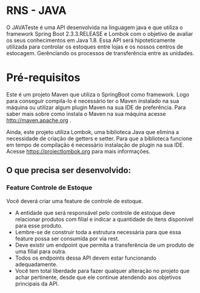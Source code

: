 # RNS - JAVA
O JAVATeste é uma API desenvolvida na linguagem java e que utiliza o framework Spring Boot 2.3.3.RELEASE e Lombok com o objetivo de avaliar
os seus conhecimentos em Java 1.8. 
Essa API será hipoteticamente utilizada para controlar os estoques entre lojas e os nossos centros de estocagem. Gerênciando 
os processos de transferência entre as unidades.  

# Pré-requisitos
Este é um projeto Maven que utiliza o SpringBoot como framework. Logo para conseguir compila-lo é necessário ter o Maven instalado na sua máquina ou utilizar algum plugin Maven na sua IDE de preferência.
Para saber mais sobre como instala o Maven na sua máquina acesse http://maven.apache.org .

Ainda, este projeto utiliza Lombok, uma biblioteca Java que elimina a necessidade de criação de getters e setter. Para que a biblioteca funcione em tempo de compilação é necessário instalação de plugin na sua IDE.
Acesse https://projectlombok.org para mais informações.

## O que precisa ser desenvolvido:

### Feature Controle de Estoque

Você deverá criar uma feature de controle de estoque. 
- A entidade que será responsável pelo controle de estoque deve relacionar produtos com filial e indicar a quantidade de itens disponível para esse produto.
- Lembre-se de construir toda a estrutura necessária para que essa feature possa ser consumida por via rest.
- Deve existir um endpoint que permita a transferência de um produto de uma filial para outra.
- Todos os endpoints dessa API devem estar funcionando adequadamente.
- Você tem total liberdade para fazer qualquer alteração no projeto que achar pertinente, desde que ele continue atendendo aos objetivos principais da API.







